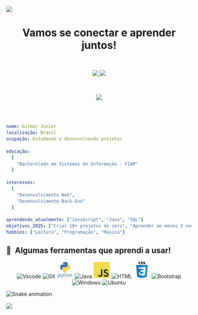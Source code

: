 <img align="center" dir="auto" src="https://capsule-render.vercel.app/api?type=waving&height=180&text=Bem-vindo!%20✨&textBg=false&fontColor=FFFFFF&fontAlign=50&animation=fadeIn"/>
<h1 align="center" tabindex="-1" class="heading-element" dir="auto">
  Vamos se conectar e aprender juntos!
</h1>
<br/>
<p align="center" dir="auto">
<a href="https://www.linkedin.com/in/gilmar-junior-b392292b6/" rel="nofollow">
  <img height="50" src="https://user-images.githubusercontent.com/46517096/166973395-19676cd8-f8ec-4abf-83ff-da8243505b82.png" style="max-width: 100%;">
</a>
<a href="https://www.instagram.com/gilmarzin_/" rel="nofollow">
  <img height="50" src="https://user-images.githubusercontent.com/46517096/166974368-9798f39f-1f46-499c-b14e-81f0a3f83a06.png" style="max-width: 100%;">
</a>
</p>
<br/>
<p align="center" dir="auto">
<img align="center" dir="auto" src="https://media2.giphy.com/media/v1.Y2lkPTc5MGI3NjExZTZ6OXQ2NmV3dHJ4eXhmMTc3dzNsd2pwcjhvdmNjNmkzbTg2dGczbyZlcD12MV9pbnRlcm5hbF9naWZfYnlfaWQmY3Q9Zw/zOvBKUUEERdNm/giphy.gif"/>
</p>
<br/>
<br/>

```yaml
nome: Gilmar Junior
localização: Brasil
ocupação: Estudando e desenvolvendo projetos

educação:
  [
    "Bacharelado em Sistemas de Informação - FIAP"
  ]

interesses:
  [
    "Desenvolvimento Web",
    "Desenvolvimento Back-End"
  ]

aprendendo_atualmente: ["JavaScript", "Java", "SQL"]
objetivos_2025: ["Criar 10+ projetos do zero", "Aprender ao menos 3 novas tecnologias"]
hobbies: ["Leitura", "Programação", "Música"]
```

<h2> 🚀 &nbsp;Algumas ferramentas que aprendi a usar!</h2>
<p align="center">
<img src="https://camo.githubusercontent.com/f39f203ca1defeb47e3505ef9044d3303c038c60de7e67f6c229992602e59128/68747470733a2f2f63646e2e6a7364656c6976722e6e65742f67682f64657669636f6e732f64657669636f6e2f69636f6e732f7673636f64652f7673636f64652d6f726967696e616c2e737667" alt="Vscode" width="45" height="45"/>
<img src="https://cdn3.iconfinder.com/data/icons/social-media-2169/24/social_media_social_media_logo_git-256.png" alt="Git" width="45" height="45"/>
<img src="https://raw.githubusercontent.com/devicons/devicon/master/icons/python/python-original-wordmark.svg" alt="Python" width="45" height="45"/>
<img src="https://cdn4.iconfinder.com/data/icons/logos-and-brands/512/181_Java_logo_logos-256.png" alt="Java" width="45" height="45"/>
<img src="https://raw.githubusercontent.com/devicons/devicon/master/icons/javascript/javascript-original.svg" alt="Javascript" width="45" height="45"/>
<img src="https://camo.githubusercontent.com/6647554cf19482c32acc6a6a3b8bd68b845fafabd474595e7e92dead3075c3ea/68747470733a2f2f63646e2e6a7364656c6976722e6e65742f67682f64657669636f6e732f64657669636f6e2f69636f6e732f68746d6c352f68746d6c352d6f726967696e616c2e737667" alt="HTML" width="45" height="45"/>
<img src="https://raw.githubusercontent.com/devicons/devicon/master/icons/css3/css3-original-wordmark.svg" alt="CSS" width="45" height="45"/>
<img src="https://camo.githubusercontent.com/b2ddff690e2f9a813be2162d704aace70a00e5014e52b500481acec796829734/68747470733a2f2f63646e2e6a7364656c6976722e6e65742f67682f64657669636f6e732f64657669636f6e406c61746573742f69636f6e732f626f6f7473747261702f626f6f7473747261702d6f726967696e616c2d776f72646d61726b2e737667" alt="Bootstrap" width="45" height="45"/>
<img src="https://cdn2.iconfinder.com/data/icons/social-icons-33/128/Windows_Phone-256.png" alt="Windows" width="45" height="45"/>
<img src="https://camo.githubusercontent.com/f91287c9aac55623bc37ceb651ac35b7efb56e422019a3bb59328328a09edf9f/68747470733a2f2f63646e2e6a7364656c6976722e6e65742f67682f64657669636f6e732f64657669636f6e2f69636f6e732f6c696e75782f6c696e75782d6f726967696e616c2e737667" alt="Ubuntu" width="45" height="45"/>
</p>

![Snake animation](https://github.com/thepiyushmalhotra/thepiyushmalhotra/blob/output/github-contribution-grid-snake.svg)

<img align="center" dir="auto" src="https://capsule-render.vercel.app/api?type=waving&height=100&textBg=false&fontColor=FFFFFF&fontAlign=50&animation=fadeIn&reversal=false&section=footer"/>
